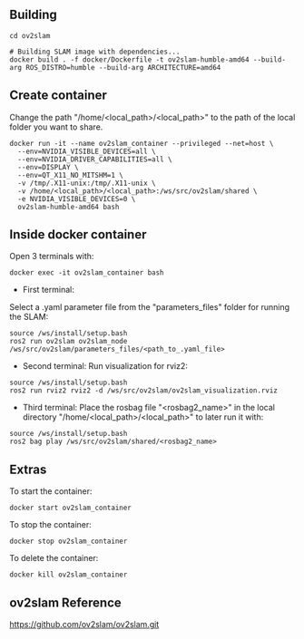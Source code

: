 ## Building

```shell
cd ov2slam

# Building SLAM image with dependencies...
docker build . -f docker/Dockerfile -t ov2slam-humble-amd64 --build-arg ROS_DISTRO=humble --build-arg ARCHITECTURE=amd64
```

## Create container

Change the path "/home/<local_path>/<local_path>" to the path of the local folder you want to share.

```
docker run -it --name ov2slam_container --privileged --net=host \
  --env=NVIDIA_VISIBLE_DEVICES=all \
  --env=NVIDIA_DRIVER_CAPABILITIES=all \
  --env=DISPLAY \
  --env=QT_X11_NO_MITSHM=1 \
  -v /tmp/.X11-unix:/tmp/.X11-unix \
  -v /home/<local_path>/<local_path>:/ws/src/ov2slam/shared \
  -e NVIDIA_VISIBLE_DEVICES=0 \
  ov2slam-humble-amd64 bash
```

## Inside docker container

Open 3 terminals with:

```
docker exec -it ov2slam_container bash 
```

- First terminal:

Select a .yaml parameter file from the "parameters_files" folder for running the SLAM:
```
source /ws/install/setup.bash
ros2 run ov2slam ov2slam_node /ws/src/ov2slam/parameters_files/<path_to_.yaml_file>
```

- Second terminal:
Run visualization for rviz2:
```
source /ws/install/setup.bash
ros2 run rviz2 rviz2 -d /ws/src/ov2slam/ov2slam_visualization.rviz 
```

- Third terminal:
Place the rosbag file "<rosbag2_name>" in the local directory "/home/<local_path>/<local_path>" to later run it with:
```
source /ws/install/setup.bash
ros2 bag play /ws/src/ov2slam/shared/<rosbag2_name>
```

## Extras

To start the container:
```
docker start ov2slam_container
```

To stop the container:
```
docker stop ov2slam_container
```

To delete the container:
```
docker kill ov2slam_container
```

## ov2slam Reference

https://github.com/ov2slam/ov2slam.git

